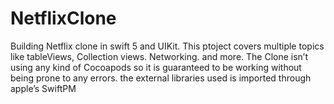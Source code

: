 # NetflixClone
Building Netflix clone in swift 5 and UIKit.
This ptoject covers multiple topics like tableViews, Collection views. Networking. and more. The 
Clone isn’t using any kind of Cocoapods so it is guaranteed to be working without being prone to 
any errors. the external libraries used is imported through apple’s SwiftPM

